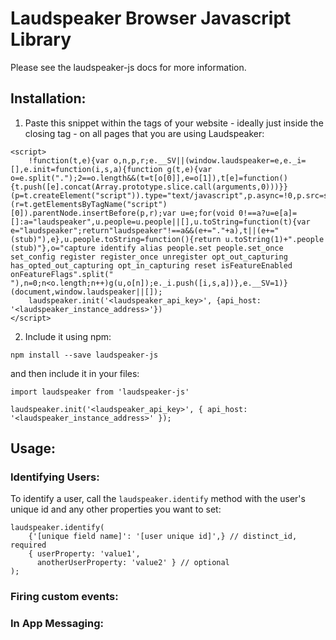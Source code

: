 # Laudspeaker Browser Javascript Library

Please see the laudspeaker-js docs for more information.


## Installation:

1. Paste this snippet within the <head> tags of your website - ideally just inside the closing </head> tag - on all pages that you are using Laudspeaker:
```
<script>
    !function(t,e){var o,n,p,r;e.__SV||(window.laudspeaker=e,e._i=[],e.init=function(i,s,a){function g(t,e){var o=e.split(".");2==o.length&&(t=t[o[0]],e=o[1]),t[e]=function(){t.push([e].concat(Array.prototype.slice.call(arguments,0)))}}(p=t.createElement("script")).type="text/javascript",p.async=!0,p.src=s.api_host+"/static/array.js",(r=t.getElementsByTagName("script")[0]).parentNode.insertBefore(p,r);var u=e;for(void 0!==a?u=e[a]=[]:a="laudspeaker",u.people=u.people||[],u.toString=function(t){var e="laudspeaker";return"laudspeaker"!==a&&(e+="."+a),t||(e+=" (stub)"),e},u.people.toString=function(){return u.toString(1)+".people (stub)"},o="capture identify alias people.set people.set_once set_config register register_once unregister opt_out_capturing has_opted_out_capturing opt_in_capturing reset isFeatureEnabled onFeatureFlags".split(" "),n=0;n<o.length;n++)g(u,o[n]);e._i.push([i,s,a])},e.__SV=1)}(document,window.laudspeaker||[]);
    laudspeaker.init('<laudspeaker_api_key>', {api_host: '<laudspeaker_instance_address>'})
</script>
```
2. Include it using npm:
```
npm install --save laudspeaker-js
```
and then include it in your files:
```
import laudspeaker from 'laudspeaker-js'

laudspeaker.init('<laudspeaker_api_key>', { api_host: '<laudspeaker_instance_address>' });
```

## Usage:

### Identifying Users:
To identify a user, call the `laudspeaker.identify` method with the user's unique id and any other properties you want to set:
```
laudspeaker.identify(
    {'[unique field name]': '[user unique id]',} // distinct_id, required
    { userProperty: 'value1',
      anotherUserProperty: 'value2' } // optional
);
```

### Firing custom events:
### In App Messaging:
